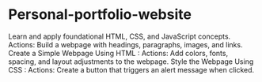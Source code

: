 # Personal-portfolio-website
 Learn and apply foundational HTML, CSS, and JavaScript concepts. Actions: Build a webpage with headings, paragraphs, images, and links. Create a Simple Webpage Using HTML :  Actions: Add colors, fonts, spacing, and layout adjustments to the webpage. Style the Webpage Using CSS : Actions: Create a button that triggers an alert message when clicked.
